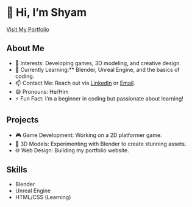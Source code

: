 # 👋 Hi, I’m Shyam
[Visit My Portfolio](https://shyam8895.github.io/portfolio-repo/)

## About Me
- 👀 Interests: Developing games, 3D modeling, and creative design.
- 🌱 Currently Learning:** Blender, Unreal Engine, and the basics of coding.
- 📫 Contact Me: Reach out via [LinkedIn](https://www.linkedin.com/in/shyam-prasad-5132b4251) or [Email](mailto:shyamprasad8895@gmail.com).
- 😄 Pronouns: He/Him
- ⚡ Fun Fact: I’m a beginner in coding but passionate about learning!

## Projects
- 🎮 Game Development: Working on a 2D platformer game.
- 🎨 3D Models: Experimenting with Blender to create stunning assets.
- 🌐 Web Design: Building my portfolio website.

## Skills
- Blender
- Unreal Engine
- HTML/CSS (Learning)

